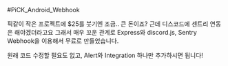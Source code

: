 #PiCK_Android_Webhook

픽같이 작은 프로젝트에 $25를 붓기엔 조금.. 큰 돈이죠?
근데 디스코드에 센트리 연동은 해야겠더라고요
그래서 매우 꼬운 관계로 Express와 discord.js, Sentry Webhook을 이용해서 무료로 만들었습니다.

원래 코드 수정할 필요도 없고, Alert와 Integration 하나만 추가하시면 됩니다!
